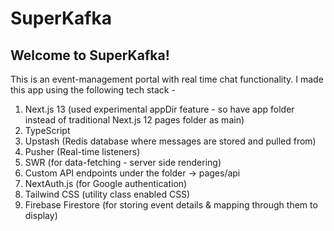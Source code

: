 # SuperKafka

## Welcome to SuperKafka!

This is an event-management portal with real time chat functionality. I made this app using the following tech stack -

1. Next.js 13 (used experimental appDir feature - so have app folder instead of traditional Next.js 12 pages folder as main)
2. TypeScript
3. Upstash (Redis database where messages are stored and pulled from)
4. Pusher (Real-time listeners)
5. SWR (for data-fetching - server side rendering)
6. Custom API endpoints under the folder -> pages/api
7. NextAuth.js (for Google authentication)
8. Tailwind CSS (utility class enabled CSS)
9. Firebase Firestore (for storing event details & mapping through them to display)
